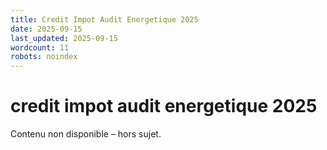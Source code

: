 ```yaml
---
title: Credit Impot Audit Energetique 2025
date: 2025-09-15
last_updated: 2025-09-15
wordcount: 11
robots: noindex
---
```


# credit impot audit energetique 2025

Contenu non disponible – hors sujet.